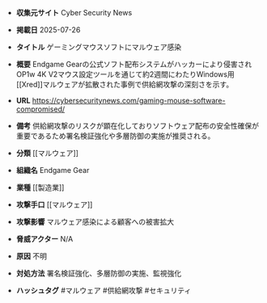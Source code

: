 - **収集元サイト**
Cyber Security News

- **掲載日**
2025-07-26

- **タイトル**
ゲーミングマウスソフトにマルウェア感染

- **概要**
Endgame Gearの公式ソフト配布システムがハッカーにより侵害されOP1w 4K V2マウス設定ツールを通じて約2週間にわたりWindows用[[Xred]]マルウェアが拡散された事例で供給網攻撃の深刻さを示す。

- **URL**
https://cybersecuritynews.com/gaming-mouse-software-compromised/

- **備考**
供給網攻撃のリスクが顕在化しておりソフトウェア配布の安全性確保が重要であるため署名検証強化や多層防御の実施が推奨される。

- **分類**
[[マルウェア]]

- **組織名**
Endgame Gear

- **業種**
[[製造業]]

- **攻撃手口**
[[マルウェア]]

- **攻撃影響**
マルウェア感染による顧客への被害拡大

- **脅威アクター**
N/A

- **原因**
不明

- **対処方法**
署名検証強化、多層防御の実施、監視強化

- **ハッシュタグ**
#マルウェア #供給網攻撃 #セキュリティ
